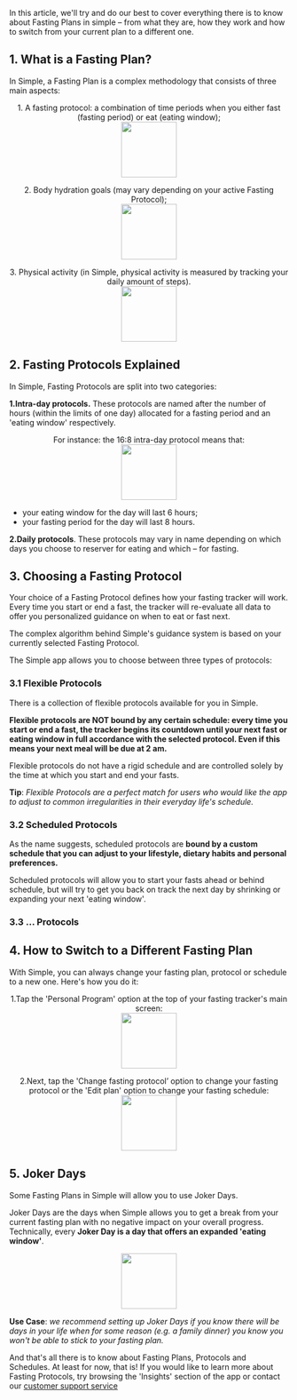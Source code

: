 In this article, we'll try and do our best to cover everything there is to know about Fasting Plans in simple – from what they are, how they work and how to switch from your current plan to a different one.

## 1. What is a Fasting Plan?
In Simple, a Fasting Plan is a complex methodology that consists of three main aspects:

<p align="center">1. A fasting protocol: a combination of time periods when you either fast (fasting period) or eat (eating window); <br/>
  <img width="100" src="https://dkea7qxfae4ft.cloudfront.net/kb/face.png">
</p>

<p align="center">2. Body hydration goals (may vary depending on your active Fasting Protocol);<br/>
  <img width="100" src="https://dkea7qxfae4ft.cloudfront.net/kb/Water.jpg">
</p>

<p align="center">3. Physical activity (in Simple, physical activity is measured by tracking your daily amount of steps).<br/>
  <img width="100" src="https://dkea7qxfae4ft.cloudfront.net/kb/Stepss.jpg">
</p>

## 2. Fasting Protocols Explained

In Simple, Fasting Protocols are split into two categories:

**1.Intra-day protocols.** These protocols are named after the number of hours (within the limits of one day) allocated for a fasting period and an 'eating window' respectively.

<p align="center"> For instance: the 16:8 intra-day protocol means that: </br>
<img width="100" src="https://dkea7qxfae4ft.cloudfront.net/kb/protocol.jpg">
</p>

 * your eating window for the day will last 6 hours;
 * your fasting period for the day will last 8 hours.

**2.Daily protocols**. These protocols may vary in name depending on which days you choose to reserver for eating and which – for fasting.

## 3. Choosing a Fasting Protocol
Your choice of a Fasting Protocol defines how your fasting tracker will work. Every time you start or end a fast, the tracker will re-evaluate all data to offer you personalized guidance on when to eat or fast next.

The complex algorithm behind Simple's guidance system is based on your currently selected Fasting Protocol.

The Simple app allows you to choose between three types of protocols:

### 3.1 Flexible Protocols
There is a collection of flexible protocols available for you in Simple.

**Flexible protocols are NOT bound by any certain schedule: every time you start or end a fast, the tracker begins its countdown until your next fast or eating window in full accordance with the selected protocol. Even if this means your next meal will be due at 2 am.**

Flexible protocols do not have a rigid schedule and are controlled solely by the time at which you start and end your fasts.

**Tip**: *Flexible Protocols are a perfect match for users who would like the app to adjust to common irregularities in their everyday life's schedule.*

### 3.2 Scheduled Protocols
As the name suggests, scheduled protocols are **bound by a custom schedule that you can adjust to your lifestyle, dietary habits and personal preferences.**

Scheduled protocols will allow you to start your fasts ahead or behind schedule, but will try to get you back on track the next day by shrinking or expanding your next 'eating window'.

### 3.3 ... Protocols

## 4. How to Switch to a Different Fasting Plan
With Simple, you can always change your fasting plan, protocol or schedule to a new one. Here's how you do it:

<p align="center"> 1.Tap the 'Personal Program' option at the top of your fasting tracker's main screen: <br/>
  <img width="100" src="https://dkea7qxfae4ft.cloudfront.net/kb/personal.png">
</p>

<p align="center"> 2.Next, tap the 'Change fasting protocol’ option to change your fasting protocol or the 'Edit plan' option to change your fasting schedule: <br/>
  <img width="100" src="https://dkea7qxfae4ft.cloudfront.net/kb/changess.png"><br/>
</p>

## 5. Joker Days

Some Fasting Plans in Simple will allow you to use Joker Days.

Joker Days are the days when Simple allows you to get a break from your current fasting plan with no negative impact on your overall progress. Technically, every **Joker Day is a day that offers an expanded 'eating window'**.

<p align="center">
 <img width="100" src="https://dkea7qxfae4ft.cloudfront.net/kb/IMAGE+2020-04-01+20%3A23%3A12.jpg">
</p>

**Use Case**: *we recommend setting up Joker Days if you know there will be days in your life when for some reason (e.g. a family dinner) you know you won't be able to stick to your fasting plan.*

And that's all there is to know about Fasting Plans, Protocols and Schedules. At least for now, that is! If you would like to learn more about Fasting Protocols, try browsing the 'Insights' section of the app or contact our [customer support service](mailto:care@simple.life)
